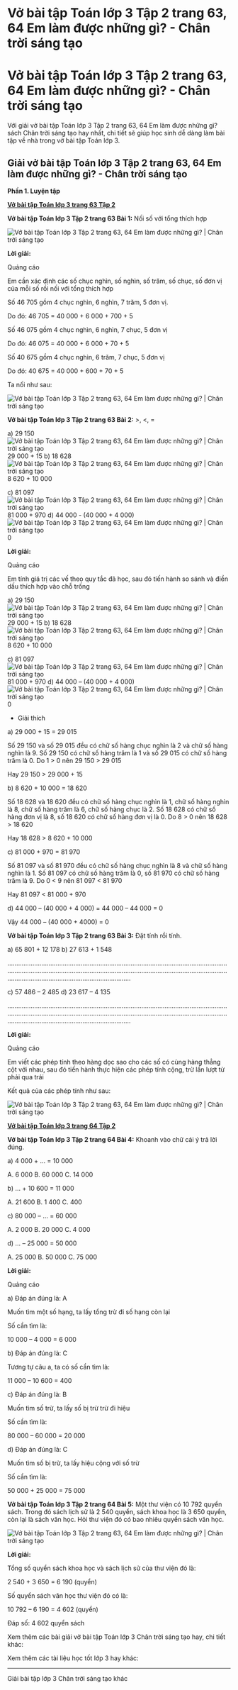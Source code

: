# Vở bài tập Toán lớp 3 Tập 2 trang 63, 64 Em làm được những gì? - Chân trời sáng tạo

# Vở bài tập Toán lớp 3 Tập 2 trang 63, 64 Em làm được những gì? - Chân trời sáng tạo

Với giải vở bài tập Toán lớp 3 Tập 2 trang 63, 64 Em làm được những gì? sách Chân trời sáng tạo hay nhất, chi tiết sẽ giúp học sinh dễ dàng làm bài tập về nhà trong vở bài tập Toán lớp 3.

## Giải vở bài tập Toán lớp 3 Tập 2 trang 63, 64 Em làm được những gì? - Chân trời sáng tạo

**Phần 1. Luyện tập**

[**Vở bài tập Toán lớp 3 trang 63 Tập 2**](https://vietjack.com/vbt-toan-3-ct/vbt-toan-lop-3-trang-63-tap-2.jsp)

**Vở bài tập Toán lớp 3 Tập 2 trang 63 Bài 1:** Nối số với tổng thích hợp

![Vở bài tập Toán lớp 3 Tập 2 trang 63, 64 Em làm được những gì? | Chân trời sáng tạo](https://vietjack.com/vbt-toan-3-ct/images/em-lam-duoc-nhung-gi-chuong-4.PNG)

**Lời giải:**

Quảng cáo

Em cần xác định các số chục nghìn, số nghìn, số trăm, số chục, số đơn vị của mỗi số rồi nối với tổng thích hợp

Số 46 705 gồm 4 chục nghìn, 6 nghìn, 7 trăm, 5 đơn vị.

Do đó: 46 705 = 40 000 + 6 000 + 700 + 5

Số 46 075 gồm 4 chục nghìn, 6 nghìn, 7 chục, 5 đơn vị

Do đó: 46 075 = 40 000 + 6 000 + 70 + 5

Số 40 675 gồm 4 chục nghìn, 6 trăm, 7 chục, 5 đơn vị

Do đó: 40 675 = 40 000 + 600 + 70 + 5

Ta nối như sau:

![Vở bài tập Toán lớp 3 Tập 2 trang 63, 64 Em làm được những gì? | Chân trời sáng tạo](https://vietjack.com/vbt-toan-3-ct/images/em-lam-duoc-nhung-gi-chuong-4-1.PNG)

**Vở bài tập Toán lớp 3 Tập 2 trang 63 Bài 2:** >, <, =

a) 29 150 ![Vở bài tập Toán lớp 3 Tập 2 trang 63, 64 Em làm được những gì? | Chân trời sáng tạo](https://vietjack.com/vbt-toan-3-ct/images/em-lam-duoc-nhung-gi-chuong-4-2.PNG) 29 000 + 15 b) 18 628 ![Vở bài tập Toán lớp 3 Tập 2 trang 63, 64 Em làm được những gì? | Chân trời sáng tạo](https://vietjack.com/vbt-toan-3-ct/images/em-lam-duoc-nhung-gi-chuong-4-2.PNG) 8 620 + 10 000

c) 81 097 ![Vở bài tập Toán lớp 3 Tập 2 trang 63, 64 Em làm được những gì? | Chân trời sáng tạo](https://vietjack.com/vbt-toan-3-ct/images/em-lam-duoc-nhung-gi-chuong-4-2.PNG) 81 000 + 970 d) 44 000 - (40 000 + 4 000) ![Vở bài tập Toán lớp 3 Tập 2 trang 63, 64 Em làm được những gì? | Chân trời sáng tạo](https://vietjack.com/vbt-toan-3-ct/images/em-lam-duoc-nhung-gi-chuong-4-2.PNG) 0

**Lời giải:**

Quảng cáo

Em tính giá trị các vế theo quy tắc đã học, sau đó tiến hành so sánh và điền dấu thích hợp vào chỗ trống

a) 29 150 ![Vở bài tập Toán lớp 3 Tập 2 trang 63, 64 Em làm được những gì? | Chân trời sáng tạo](https://vietjack.com/vbt-toan-3-ct/images/em-lam-duoc-nhung-gi-chuong-4-3.PNG) 29 000 + 15 b) 18 628 ![Vở bài tập Toán lớp 3 Tập 2 trang 63, 64 Em làm được những gì? | Chân trời sáng tạo](https://vietjack.com/vbt-toan-3-ct/images/em-lam-duoc-nhung-gi-chuong-4-3.PNG) 8 620 + 10 000

c) 81 097 ![Vở bài tập Toán lớp 3 Tập 2 trang 63, 64 Em làm được những gì? | Chân trời sáng tạo](https://vietjack.com/vbt-toan-3-ct/images/em-lam-duoc-nhung-gi-chuong-4-5.PNG) 81 000 + 970 d) 44 000 – (40 000 + 4 000) ![Vở bài tập Toán lớp 3 Tập 2 trang 63, 64 Em làm được những gì? | Chân trời sáng tạo](https://vietjack.com/vbt-toan-3-ct/images/em-lam-duoc-nhung-gi-chuong-4-6.PNG) 0

* Giải thích

a) 29 000 + 15 = 29 015

Số 29 150 và số 29 015 đều có chữ số hàng chục nghìn là 2 và chữ số hàng nghìn là 9. Số 29 150 có chữ số hàng trăm là 1 và số 29 015 có chữ số hàng trăm là 0. Do 1 > 0 nên 29 150 > 29 015

Hay 29 150 > 29 000 + 15

b) 8 620 + 10 000 = 18 620

Số 18 628 và 18 620 đều có chữ số hàng chục nghìn là 1, chữ số hàng nghìn là 8, chữ số hàng trăm là 6, chữ số hàng chục là 2. Số 18 628 có chữ số hàng đơn vị là 8, số 18 620 có chữ số hàng đơn vị là 0. Do 8 > 0 nên 18 628 > 18 620

Hay 18 628 > 8 620 + 10 000

c) 81 000 + 970 = 81 970

Số 81 097 và số 81 970 đều có chữ số hàng chục nghìn là 8 và chữ số hàng nghìn là 1. Số 81 097 có chữ số hàng trăm là 0, số 81 970 có chữ số hàng trăm là 9. Do 0 < 9 nên 81 097 < 81 970

Hay 81 097 < 81 000 + 970

d) 44 000 – (40 000 + 4 000) = 44 000 – 44 000 = 0

Vậy 44 000 – (40 000 + 4000) = 0

**Vở bài tập Toán lớp 3 Tập 2 trang 63 Bài 3:** Đặt tính rồi tính.

a) 65 801 + 12 178 b) 27 613 + 1 548

………………………………………………………………………………………………………………………………………………………………………………………………………………………………………………………………………………………

c) 57 486 – 2 485 d) 23 617 – 4 135

………………………………………………………………………………………………………………………………………………………………………………………………………………………………………………………………………………………

**Lời giải:**

Quảng cáo

Em viết các phép tính theo hàng dọc sao cho các số có cùng hàng thẳng cột với nhau, sau đó tiến hành thực hiện các phép tính cộng, trừ lần lượt từ phải qua trái

Kết quả của các phép tính như sau:

![Vở bài tập Toán lớp 3 Tập 2 trang 63, 64 Em làm được những gì? | Chân trời sáng tạo](https://vietjack.com/vbt-toan-3-ct/images/em-lam-duoc-nhung-gi-chuong-4-7.PNG)

[**Vở bài tập Toán lớp 3 trang 64 Tập 2**](https://vietjack.com/vbt-toan-3-ct/vbt-toan-lop-3-trang-64-tap-2.jsp)

**Vở bài tập Toán lớp 3 Tập 2 trang 64 Bài 4:** Khoanh vào chữ cái ý trả lời đúng.

a) 4 000 + … = 10 000

A. 6 000 B. 60 000 C. 14 000

b) … + 10 600 = 11 000

A. 21 600 B. 1 400 C. 400

c) 80 000 – … = 60 000

A. 2 000 B. 20 000 C. 4 000

d) … – 25 000 = 50 000

A. 25 000 B. 50 000 C. 75 000

**Lời giải:**

Quảng cáo

a) Đáp án đúng là: A

Muốn tìm một số hạng, ta lấy tổng trừ đi số hạng còn lại

Số cần tìm là: 

10 000 – 4 000 = 6 000

b) Đáp án đúng là: C

Tương tự câu a, ta có số cần tìm là:

11 000 – 10 600 = 400

c) Đáp án đúng là: B

Muốn tìm số trừ, ta lấy số bị trừ trừ đi hiệu

Số cần tìm là:

80 000 – 60 000 = 20 000

d) Đáp án đúng là: C

Muốn tìm số bị trừ, ta lấy hiệu cộng với số trừ

Số cần tìm là:

50 000 + 25 000 = 75 000

**Vở bài tập Toán lớp 3 Tập 2 trang 64 Bài 5:** Một thư viện có 10 792 quyển sách. Trong đó sách lịch sử là 2 540 quyển, sách khoa học là 3 650 quyển, còn lại là sách văn học. Hỏi thư viện đó có bao nhiêu quyển sách văn học.

![Vở bài tập Toán lớp 3 Tập 2 trang 63, 64 Em làm được những gì? | Chân trời sáng tạo](https://vietjack.com/vbt-toan-3-ct/images/em-lam-duoc-nhung-gi-chuong-4-8.PNG)

**Lời giải:**

Tổng số quyển sách khoa học và sách lịch sử của thư viện đó là:

2 540 + 3 650 = 6 190 (quyển)

Số quyển sách văn học thư viện đó có là:

10 792 – 6 190 = 4 602 (quyển)

Đáp số: 4 602 quyển sách

Xem thêm các bài giải vở bài tập Toán lớp 3 Chân trời sáng tạo hay, chi tiết khác:

Xem thêm các tài liệu học tốt lớp 3 hay khác:

* * *

Giải bài tập lớp 3 Chân trời sáng tạo khác

